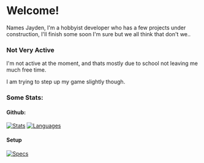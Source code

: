 # Welcome!

Names Jayden, I'm a hobbyist developer who has a few projects under construction, I'll finish some soon I'm sure but we all think that don't we..

### Not Very Active

I'm not active at the moment, and thats mostly due to school not leaving me much free time.

I am trying to step up my game slightly though.

### Some Stats:

#### Github:

<a href="https://github.com/GreyStinger"><img src="https://github-readme-stats.vercel.app/api?username=greystinger&count_private=true&show_icons=true&theme=dracula" alt="Stats"/></a>
<a href="https://github.com/GreyStinger"><img src="https://github-readme-stats.vercel.app/api/top-langs/?username=greystinger&theme=dracula&layout=compact" alt="Languages"/></a>

#### Setup

<p>
<a href="https://valid.x86.fr/qs7n8p"><img src="https://valid.x86.fr/cache/banner/qs7n8p-5.png" alt="Specs"/></a>
</p>
